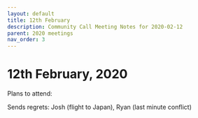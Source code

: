 ```yaml
---
layout: default
title: 12th February
description: Community Call Meeting Notes for 2020-02-12
parent: 2020 meetings
nav_order: 3
---
```


# 12th February, 2020

Plans to attend:

Sends regrets: Josh (flight to Japan), Ryan (last minute conflict)


